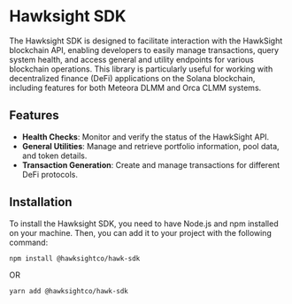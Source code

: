 # Hawksight SDK

The Hawksight SDK is designed to facilitate interaction with the HawkSight blockchain API, enabling developers to easily manage transactions, query system health, and access general and utility endpoints for various blockchain operations. This library is particularly useful for working with decentralized finance (DeFi) applications on the Solana blockchain, including features for both Meteora DLMM and Orca CLMM systems.

## Features

- **Health Checks**: Monitor and verify the status of the HawkSight API.
- **General Utilities**: Manage and retrieve portfolio information, pool data, and token details.
- **Transaction Generation**: Create and manage transactions for different DeFi protocols.

## Installation

To install the Hawksight SDK, you need to have Node.js and npm installed on your machine. Then, you can add it to your project with the following command:

```bash
npm install @hawksightco/hawk-sdk
```

OR

```bash
yarn add @hawksightco/hawk-sdk
```
